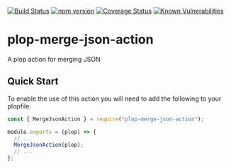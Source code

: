 [![Build Status](https://travis-ci.org/mrstebo/plop-merge-json-action.svg?branch=master)](https://travis-ci.org/mrstebo/plop-merge-json-action)
[![npm version](https://badge.fury.io/js/plop-merge-json-action.svg)](https://badge.fury.io/js/plop-merge-json-action)
[![Coverage Status](https://coveralls.io/repos/github/mrstebo/plop-merge-json-action/badge.svg?branch=master)](https://coveralls.io/github/mrstebo/plop-merge-json-action?branch=master)
[![Known Vulnerabilities](https://snyk.io/test/github/mrstebo/plop-merge-json-action/badge.svg?targetFile=package.json)](https://snyk.io/test/github/mrstebo/plop-merge-json-action?targetFile=package.json)

# plop-merge-json-action
A plop action for merging JSON

## Quick Start

To enable the use of this action you will need to add the following to your plopfile:

```javascript
const { MergeJsonAction } = require("plop-merge-json-action");

module.exports = (plop) => {
  // ...
  MergeJsonAction(plop);
  // ...
};
```
